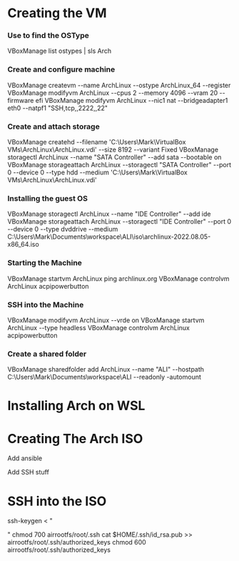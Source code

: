 # Creating the VM

### Use to find the OSType
VBoxManage list ostypes | sls Arch

### Create and configure machine
VBoxManage createvm --name ArchLinux --ostype ArchLinux_64 --register
VBoxManage modifyvm ArchLinux --cpus 2 --memory 4096 --vram 20 --firmware efi
VBoxManage modifyvm ArchLinux --nic1 nat --bridgeadapter1 eth0 --natpf1 "SSH,tcp,,2222,,22"

### Create and attach storage
VBoxManage createhd --filename 'C:\Users\Mark\VirtualBox VMs\ArchLinux\ArchLinux.vdi' --size 8192 --variant Fixed
VBoxManage storagectl ArchLinux --name "SATA Controller" --add sata --bootable on
VBoxManage storageattach ArchLinux --storagectl "SATA Controller" --port 0 --device 0 --type hdd --medium 'C:\Users\Mark\VirtualBox VMs\ArchLinux\ArchLinux.vdi'

### Installing the guest OS
VBoxManage storagectl ArchLinux --name "IDE Controller" --add ide
VBoxManage storageattach ArchLinux --storagectl "IDE Controller" --port 0 --device 0 --type dvddrive --medium C:\Users\Mark\Documents\workspace\ALI\iso\archlinux-2022.08.05-x86_64.iso

### Starting the Machine
VBoxManage startvm ArchLinux
ping archlinux.org
VBoxManage controlvm ArchLinux acpipowerbutton

### SSH into the Machine
VBoxManage modifyvm ArchLinux --vrde on
VBoxManage startvm ArchLinux --type headless
VBoxManage controlvm ArchLinux acpipowerbutton

### Create a shared folder
VBoxManage sharedfolder add ArchLinux --name "ALI" --hostpath C:\Users\Mark\Documents\workspace\ALI --readonly -automount

# Installing Arch on WSL



# Creating The Arch ISO
Add ansible

Add SSH stuff

# SSH into the ISO
ssh-keygen < "


"
chmod 700 airrootfs/root/.ssh
cat $HOME/.ssh/id_rsa.pub >> airrootfs/root/.ssh/authorized_keys
chmod 600 airrootfs/root/.ssh/authorized_keys